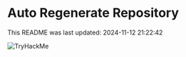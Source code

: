 # Auto Regenerate Repository

This README was last updated: 2024-11-12 21:22:42

 ![TryHackMe](https://tryhackme.com/badge/533634)